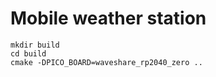 
# Mobile weather station

```
mkdir build
cd build
cmake -DPICO_BOARD=waveshare_rp2040_zero ..
```

